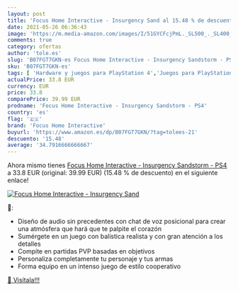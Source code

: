 ```yaml
---
layout: post
title: 'Focus Home Interactive - Insurgency Sand al 15.48 % de descuento'
date: 2021-05-26 06:36:43
image: 'https://m.media-amazon.com/images/I/51GYCFcjPmL._SL500_._SL400_.jpg'
comments: true
category: ofertas
author: 'tole.es'
slug: 'B07FGT7GKN-es Focus Home Interactive - Insurgency Sandstorm - PS4'
sku: 'B07FGT7GKN-es'
tags: [ 'Hardware y juegos para PlayStation 4','Juegos para PlayStation 4','Videojuegos','focus home interactive','ps4', ]
actualPrice: 33.8 EUR
currency: EUR
price: 33.8
comparePrice: 39.99 EUR
prodname: 'Focus Home Interactive - Insurgency Sandstorm - PS4'
country: 'es'
flag: '🇪🇸'
brand: 'Focus Home Interactive'
buyurl: 'https://www.amazon.es/dp/B07FGT7GKN/?tag=tolees-21'
descuento: '15.48'
average: '34.7916666666667'
---
```


Ahora mismo tienes [Focus Home Interactive - Insurgency Sandstorm - PS4](https://www.amazon.es/dp/B07FGT7GKN/?tag=tolees-21) a 33.8 EUR (original: 39.99 EUR) (15.48 %  de descuento) en el siguiente enlace!

[![Focus Home Interactive - Insurgency Sand](https://m.media-amazon.com/images/I/51GYCFcjPmL._SL500_._SL400_.jpg)](https://www.amazon.es/dp/B07FGT7GKN/?tag=tolees-21)

🔎:

- Diseño de audio sin precedentes con chat de voz posicional para crear una atmósfera que hará que te palpite el corazón
- Sumérgete en un juego con balística realista y con gran atención a los detalles
- Compite en partidas PVP basadas en objetivos
- Personaliza completamente tu personaje y tus armas
- Forma equipo en un intenso juego de estilo cooperativo

[🛒 Visítala!!!](https://www.amazon.es/dp/B07FGT7GKN/?tag=tolees-21)
